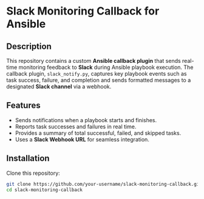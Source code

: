 # Slack Monitoring Callback for Ansible

## Description
This repository contains a custom **Ansible callback plugin** that sends real-time monitoring feedback to **Slack** during Ansible playbook execution. The callback plugin, `slack_notify.py`, captures key playbook events such as task success, failure, and completion and sends formatted messages to a designated **Slack channel** via a webhook.

## Features
- Sends notifications when a playbook starts and finishes.  
- Reports task successes and failures in real time.  
- Provides a summary of total successful, failed, and skipped tasks.  
- Uses a **Slack Webhook URL** for seamless integration.  

## Installation

Clone this repository:
   ```bash
   git clone https://github.com/your-username/slack-monitoring-callback.git
   cd slack-monitoring-callback
   ```
